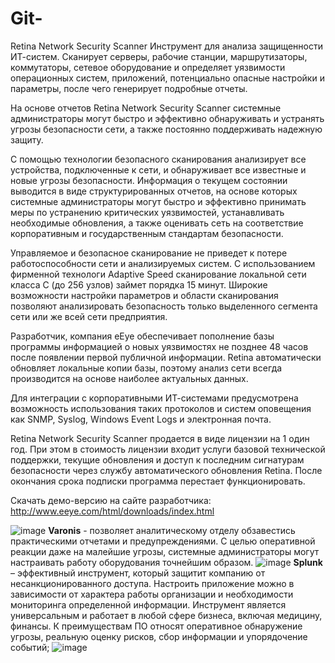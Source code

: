 # Git-
Retina Network Security Scanner
Инструмент для анализа защищенности ИТ-систем. Сканирует серверы, рабочие станции, маршрутизаторы, коммутаторы, сетевое оборудование и определяет уязвимости операционных систем, приложений, потенциально опасные настройки и параметры, после чего генерирует подробные отчеты.


На основе отчетов Retina Network Security Scanner системные администраторы могут быстро и эффективно обнаруживать и устранять угрозы безопасности сети, а также постоянно поддерживать надежную защиту.

С помощью технологии безопасного сканирования анализирует все устройства, подключенные к сети, и обнаруживает все известные и новые угрозы безопасности. Информация о текущем состоянии выводится в виде структурированных отчетов, на основе которых системные администраторы могут быстро и эффективно принимать меры по устранению критических уязвимостей, устанавливать необходимые обновления, а также оценивать сеть на соответствие корпоративным и государственным стандартам безопасности.

Управляемое и безопасное сканирование не приведет к потере работоспособности сети и анализируемых систем. C использованием фирменной технологи Adaptive Speed сканирование локальной сети класса С (до 256 узлов) займет порядка 15 минут. Широкие возможности настройки параметров и области сканирования позволяют анализировать безопасность только выделенного сегмента сети или же всей сети предприятия.

Разработчик, компания eEye обеспечивает пополнение базы программы информацией о новых уязвимостях не позднее 48 часов после появлении первой публичной информации. Retina автоматически обновляет локальные копии базы, поэтому анализ сети всегда производится на основе наиболее актуальных данных.

Для интеграции с корпоративными ИТ-системами предусмотрена возможность использования таких протоколов и систем оповещения как SNMP, Syslog, Windows Event Logs и электронная почта.

Retina Network Security Scanner продается в виде лицензии на 1 один год. При этом в стоимость лицензии входит услуги базовой технической поддержки, текущие обновления и доступ к последним сигнатурам безопасности через службу автоматического обновления Retina. После окончания срока подписки программа перестает функционировать.

Скачать демо-версию на сайте разработчика: http://www.eeye.com/html/downloads/index.html

![image](https://user-images.githubusercontent.com/112687453/192709901-9ac2f650-af5a-4a6a-b55b-dc8cbd642ce9.png)
**Varonis** - позволяет аналитическому отделу обзавестись практическими отчетами и предупреждениями. С целью оперативной реакции даже на малейшие угрозы, системные администраторы могут настраивать работу оборудования точнейшим образом.
![image](https://user-images.githubusercontent.com/112687453/192710448-983b15ba-cab9-4925-92d1-c4e391282342.png)
**Splunk** – эффективный инструмент, который защитит компанию от несанкционированного доступа. Настроить приложение можно в зависимости от характера работы организации и необходимости мониторинга определенной информации. Инструмент является универсальным и работает в любой сфере бизнеса, включая медицину, финансы. К преимуществам ПО относят оперативное обнаружение угрозы, реальную оценку рисков, сбор информации и упорядочение событий;
![image](https://user-images.githubusercontent.com/112687453/192710655-be247021-ffad-48ae-bd9c-dbc3cea96a6f.png)
